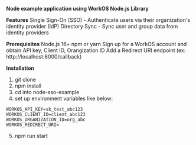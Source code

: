 **Node example application using WorkOS Node.js Library**

**Features**
Single Sign-On (SSO) - Authenticate users via their organization's identity provider (IdP)
Directory Sync - Sync user and group data from identity providers

**Prerequisites**
Node.js 16+
npm or yarn
Sign up for a WorkOS account and obtain API key, Client ID, Orangization ID
Add a Redirect URI endpoint (ex: http://localhost:8000/callback)

**Installation**
1) git clone <repo-url>
2) npm install
3) cd into node-sso-example
4) set up environment variables like below: 

```env
WORKOS_API_KEY=sk_test_abc123
WORKOS_CLIENT_ID=client_abc123
WORKOS_ORGANIZATION_ID=org_abc
WORKOS_REDIRECT_URI=
```

5) npm run start
